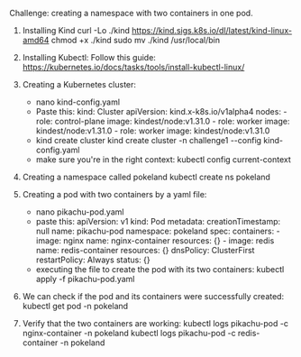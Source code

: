 Challenge: creating a namespace with two containers in one pod.

1. Installing Kind
	curl -Lo ./kind https://kind.sigs.k8s.io/dl/latest/kind-linux-amd64
	chmod +x ./kind
	sudo mv ./kind /usr/local/bin
2. Installing Kubectl: 
	Follow this guide: https://kubernetes.io/docs/tasks/tools/install-kubectl-linux/

3. Creating a Kubernetes cluster:
	- nano kind-config.yaml
	- Paste this:
		kind: Cluster
		apiVersion: kind.x-k8s.io/v1alpha4
		nodes:
  			- role: control-plane
    		          image: kindest/node:v1.31.0
  			- role: worker
    			  image: kindest/node:v1.31.0
  			- role: worker
    			  image: kindest/node:v1.31.0
	- kind create cluster
		kind create cluster -n challenge1 --config kind-config.yaml
	- make sure you're in the right context:
		kubectl config current-context						

4. Creating a namespace called pokeland
	kubectl create ns pokeland
5. Creating a pod with two containers by a yaml file:
	- nano pikachu-pod.yaml
	- paste this:
		apiVersion: v1
		kind: Pod
		metadata:
  			creationTimestamp: null
 		    name: pikachu-pod
  			namespace: pokeland
		spec:
  			containers:
  			- image: nginx
   			  name: nginx-container
    			  resources: {}
  			- image: redis
    			  name: redis-container
    			  resources: {}
  			dnsPolicy: ClusterFirst
  			restartPolicy: Always
		status: {}
	- executing the file to create the pod with its two containers:
		kubectl apply -f pikachu-pod.yaml
6. We can check if the pod and its containers were successfully created:
	kubectl get pod -n pokeland
7. Verify that the two containers are working:
	kubectl logs pikachu-pod -c nginx-container -n pokeland
	kubectl logs pikachu-pod -c redis-container -n pokeland




